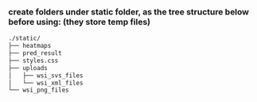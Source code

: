 ### create folders under static folder, as the tree structure below before using: (they store temp files)

```bash
./static/
├── heatmaps
├── pred_result
├── styles.css
├── uploads
│   ├── wsi_svs_files
│   └── wsi_xml_files
└── wsi_png_files
```

